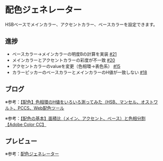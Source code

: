 # 配色ジェネレーター

HSBベースでメインカラー、アクセントカラー、ベースカラーを設定できます。

## 進捗

* ベースカラー→メインカラーの明度Bの計算を実装 [#21](https://github.com/ryo-i/color-scheme-generator/issues/21)
* メインカラーとアクセントカラーの彩度が不一致 [#20](https://github.com/ryo-i/color-scheme-generator/issues/20)
* アクセントカラーのvalueを変更（色相環→表色系） [#15](https://github.com/ryo-i/color-scheme-generator/issues/15)
* カラーピッカーのベースカラーとメインカラーのH値が一致しない [#18](https://github.com/ryo-i/color-scheme-generator/issues/18)

## ブログ

※参考：[【配色】色相環のH値をいろいろ測ってみた（HSB、マンセル、オストワルト、PCCS、Web配色ツール](https://www.i-ryo.com/entry/2019/02/24/211711)

※参考：[【配色の基本】面積比（メイン、アクセント、ベース）と色相分割【Adobe Color CC】](https://www.i-ryo.com/entry/2019/02/28/215606)

## プレビュー

※参考：[配色ジェネレーター](https://color-scheme-generator.vercel.app)